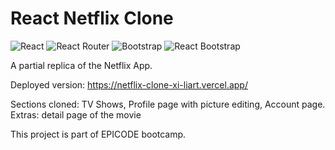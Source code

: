 # React Netflix Clone
![React](https://img.shields.io/badge/-React-333?style=flat&logo=react)
![React Router](https://img.shields.io/badge/-React_Router-333?style=flat&logo=reactrouter)
![Bootstrap](https://img.shields.io/badge/-Bootstrap-333?style=flat&logo=bootstrap)
![React Bootstrap](https://img.shields.io/badge/-React_Bootstrap-333?style=flat&logo=reactbootstrap)

A partial replica of the Netflix App.

Deployed version: https://netflix-clone-xi-liart.vercel.app/

Sections cloned: TV Shows, Profile page with picture editing, Account page.
Extras: detail page of the movie

This project is part of EPICODE bootcamp.
